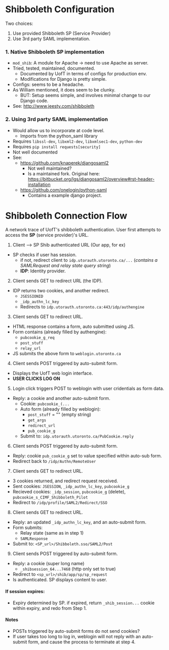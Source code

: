 # Shibboleth Configuration

Two choices:
1. Use provided Shibboleth SP (Service Provider)
2. Use 3rd party SAML implementation.

### 1. Native Shibboleth SP implementation
- `mod_shib`: A module for Apache -> need to use Apache as server.
- Tried, tested, maintained, documented.
  - Documented by UofT in terms of configs for production env.
  - Modifications for Django is pretty simple.
- Configs: seems to be a headache.
- As William mentioned, it does seem to be clunky.
  - BUT: Setup seems simple, and involves minimal change to our Django code.
- See: http://www.jeesty.com/shibboleth 

### 2. Using 3rd party SAML implementation
- Would allow us to incorporate at code level.
  - Imports from the python_saml library
- Requires `libssl-dev`, `libxml2-dev`, `libxmlsec1-dev`, `python-dev`
- Requires `pip install requests[security]`
- Not well documented
- See:
  - https://github.com/knaperek/djangosaml2
    - Not well maintained?
    - Is a maintained fork. Original here: https://bitbucket.org/lgs/djangosaml2/overview#rst-header-installation
  - https://github.com/onelogin/python-saml
    - Contains a example django project.

# Shibboleth Connection Flow

A network trace of UofT's shibboleth authentication. User first attempts to
access the **SP** (service provider)'s URL.

1. Client --> SP Shib authenticated URL (Our app, for ex)
  - SP checks if user has session.
    - if not, redirect client to `idp.utorauth.utoronto.ca/...` (*contains a
      SAMLRequest and relay state query string*)
    - **IDP**: Identity provider.

2. Client sends GET to redirect URL (the IDP).
  - IDP returns two cookies, and another redirect.
    - `JSESSIONID`
    - `_idp_authn_lc_key`
    - Redirects to `idp.utorauth.utoronto.ca:443/idp/authengine`

3. Client sends GET to redirect URL.
  - HTML response contains a form, auto submitted using JS.
  - Form contains (already filled by authengine):
    - `pubcookie_g_req`
    - `post_stuff`
    - `relay_url`
  - JS submits the above form to `weblogin.utoronto.ca`

4. Client sends POST triggered by auto-submit form.
  - Displays the UofT web login interface.
  - **USER CLICKS LOG ON**

5. Login click triggers POST to weblogin with user cridentials as form data.
  - Reply: a cookie and another auto-submit form.
    - Cookie: `pubcookie_(...`
    - Auto form (already filled by weblogin):
      - `post_stuff` = "" (empty string)
      - `get_args`
      - `redirect_url`
      - `pub_cookie_g`
    - Submit to: `idp.utorauth.utoronto.ca/PubCookie.reply`

6. Client sends POST triggered by auto-submit form.
  - Reply: cookie `pub_cookie_g` set to value specified within auto-sub form.
  - Redirect back to `/idp/Authn/RemoteUser`

7. Client sends GET to redirect URL.
  - 3 cookies returned, and redirect request received.
  - Sent cookies: `JSESSION`, `_idp_authn_lc_key`, `pubcookie_g`
  - Recieved cookies: `_idp_session`, `pubcookie_g` (delete),
    `pubcookie_s_CIMF_Shibboleth_Pilot`
  - Redirect to `/idp/profile/SAML2/Redirect/SSO`

8. Client sends GET to redirect URL.
  - Reply: an updated `_idp_authn_lc_key`, and an auto-submit form.
  - Form submits:
    - Relay state (same as in step 1)
    - `SAMLResponse`
  - Submit to: `<SP_url>/Shibboleth.sso/SAML2/Post`

9. Client sends POST triggered by auto-submit form.
  - Reply: a cookie (super long name)
    - `_shibsession_64...7468` (http only set to true)
  - Redirect to `<sp_url>/shib/app/sp/sp_request`
  - Is authenticated. SP displays content to user.

#### If session expires:
  - Expiry determined by SP. if expired, return `_shib_session...` cookie within
  expiry, and redo from Step 1.

#### Notes
  - POSTs triggered by auto-submit forms do not send cookies?
  - If user takes too long to log in, weblogin will not reply with an auto-submit
  form, and cause the process to terminate at step 4.
